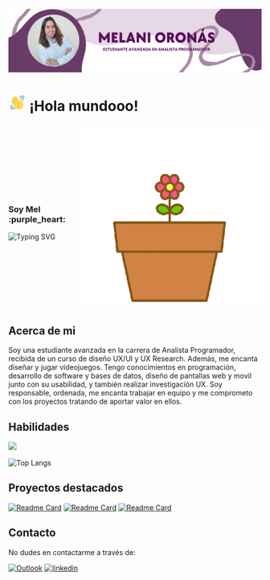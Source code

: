 ![PortadaGithub](https://github.com/mmmmel16/mmmmel16/blob/main/PortadaGithubMel.png)

# <img src="https://github.com/mmmmel16/mmmmel16/blob/main/wave-hello.gif" alt="GIF Wave" width="35"> ¡Hola mundooo!

<div style="display:flex; flex-direction:row; align-items: center;">
  <div>
    <h3>Soy Mel :purple_heart:</h3>
    <img src="https://readme-typing-svg.herokuapp.com?font=Arvo&size=25&pause=100&color=AA87A8&vCenter=true&random=false&width=435&lines=Analista+Programadora;Dise%C3%B1adora+UX%2FUI;Desarrolladora+Web;Investigadora+UX" alt="Typing SVG" />
  </div>
  <div>
    <img src="https://github.com/mmmmel16/mmmmel16/blob/main/greet-hand.gif" alt="GIF greet">
  </div>
</div>

## Acerca de mi
Soy una estudiante avanzada en la carrera de Analista Programador, recibida de un curso de diseño UX/UI y UX Research. Además, me encanta diseñar y jugar videojuegos.
Tengo conocimientos en programación, desarrollo de software y bases de datos, diseño de pantallas web y movil junto con su usabilidad, y también realizar investigación UX.
Soy responsable, ordenada, me encanta trabajar en equipo y me comprometo con los proyectos tratando de aportar valor en ellos.

## Habilidades
<img src="https://skillicons.dev/icons?i=github,git,c,cpp,java,html,css,js,bootstrap,jquery,mysql,php,py,react,figma,vscode,idea" />

![Top Langs](https://github-readme-stats.vercel.app/api/top-langs/?username=mmmmel16&layout=compact)

## Proyectos destacados
[![Readme Card](https://github-readme-stats.vercel.app/api/pin/?username=mmmmel16&repo=ProyectoVet-FRONTEND&bg_color=e6d8e7&title_color=693b69&text_color=black)](https://github.com/mmmmel16/ProyectoVet-FRONTEND)
[![Readme Card](https://github-readme-stats.vercel.app/api/pin/?username=mmmmel16&repo=ProyectoStreaming---FrontEnd&bg_color=e6d8e7&title_color=693b69&text_color=black)](https://github.com/mmmmel16/ProyectoStreaming---FrontEnd)
[![Readme Card](https://github-readme-stats.vercel.app/api/pin/?username=mmmmel16&repo=ProyectoStreaming---BackEnd&bg_color=e6d8e7&title_color=693b69&text_color=black)](https://github.com/mmmmel16/ProyectoStreaming---BackEnd)


## Contacto
No dudes en contactarme a través de:

[![Outlook](https://img.shields.io/badge/Outlook-blueviolet?style=for-the-badge&logo=microsoft-outlook&logoColor=white)](mailto:melisol9@hotmail.com) 
[![linkedin](https://img.shields.io/badge/linkedin-blueviolet?style=for-the-badge&logo=linkedin&logoColor=white)](https://www.linkedin.com/in/melani-oron%C3%A1s/)

<!--
**mmmmel16/mmmmel16** is a ✨ _special_ ✨ repository because its `README.md` (this file) appears on your GitHub profile.

Here are some ideas to get you started:

- 🔭 I’m currently working on ...
- 🌱 I’m currently learning ...
- 👯 I’m looking to collaborate on ...
- 🤔 I’m looking for help with ...
- 💬 Ask me about ...
- 📫 How to reach me: ...
- 😄 Pronouns: ...
- ⚡ Fun fact: ...
-->
